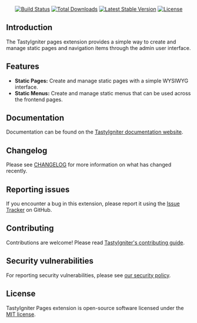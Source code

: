 <p align="center">
    <a href="https://github.com/tastyigniter/ti-ext-pages/actions"><img src="https://github.com/tastyigniter/ti-ext-pages/actions/workflows/pipeline.yml/badge.svg" alt="Build Status"></a>
    <a href="https://packagist.org/packages/tastyigniter/ti-ext-pages"><img src="https://img.shields.io/packagist/dt/tastyigniter/ti-ext-pages" alt="Total Downloads"></a>
    <a href="https://packagist.org/packages/tastyigniter/ti-ext-pages"><img src="https://img.shields.io/packagist/v/tastyigniter/ti-ext-pages" alt="Latest Stable Version"></a>
    <a href="https://packagist.org/packages/tastyigniter/ti-ext-pages"><img src="https://img.shields.io/packagist/l/tastyigniter/ti-ext-pages" alt="License"></a>
</p>

## Introduction

The TastyIgniter pages extension provides a simple way to create and manage static pages and navigation items through the admin user interface.

## Features

- **Static Pages:** Create and manage static pages with a simple WYSIWYG interface.
- **Static Menus:** Create and manage static menus that can be used across the frontend pages.

## Documentation

Documentation can be found on the [TastyIgniter documentation website](https://tastyigniter.com/docs/extensions/pages).

## Changelog

Please see [CHANGELOG](https://github.com/tastyigniter/ti-ext-pages/blob/master/CHANGELOG.md) for more information on what has changed recently.

## Reporting issues

If you encounter a bug in this extension, please report it using the [Issue Tracker](https://github.com/tastyigniter/ti-ext-pages/issues) on GitHub.

## Contributing

Contributions are welcome! Please read [TastyIgniter's contributing guide](https://tastyigniter.com/docs/resources/contribution-guide).

## Security vulnerabilities

For reporting security vulnerabilities, please see [our security policy](https://github.com/tastyigniter/ti-ext-pages/security/policy).

## License

TastyIgniter Pages extension is open-source software licensed under the [MIT license](https://github.com/tastyigniter/ti-ext-pages/blob/master/LICENSE.md).
